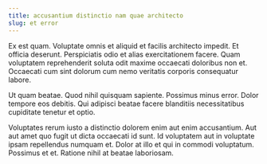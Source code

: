 ```yaml
---
title: accusantium distinctio nam quae architecto
slug: et error
---
```


Ex est quam. Voluptate omnis et aliquid et facilis architecto impedit. Et officia deserunt. Perspiciatis odio et alias exercitationem facere. Quam voluptatem reprehenderit soluta odit maxime occaecati doloribus non et. Occaecati cum sint dolorum cum nemo veritatis corporis consequatur labore.

Ut quam beatae. Quod nihil quisquam sapiente. Possimus minus error. Dolor tempore eos debitis. Qui adipisci beatae facere blanditiis necessitatibus cupiditate tenetur et optio.

Voluptates rerum iusto a distinctio dolorem enim aut enim accusantium. Aut aut amet quo fugit ut dicta occaecati id sunt. Id voluptatem aut in voluptate ipsam repellendus numquam et. Dolor at illo et qui in commodi voluptatum. Possimus et et. Ratione nihil at beatae laboriosam.
